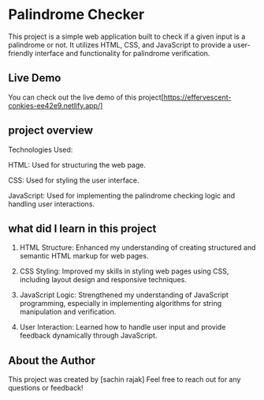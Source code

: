 
# Palindrome Checker 
This project is a simple web application built to check if a given input is a palindrome or not. It utilizes HTML, CSS, and JavaScript to provide a user-friendly interface and functionality for palindrome verification.


## Live  Demo

You can check out the live demo of this project[https://effervescent-conkies-ee42e9.netlify.app/]


## project overview
Technologies Used: 

HTML:  Used for structuring the web page.

CSS:  Used for styling the user interface.

JavaScript:  Used for implementing the palindrome checking logic and handling user interactions.
## what did I learn in this project

1. HTML Structure:  Enhanced my understanding of creating structured and semantic HTML markup for web pages.

2. CSS Styling:    Improved my skills in styling web pages using CSS, including layout design and responsive techniques.


3. JavaScript Logic:    Strengthened my understanding of JavaScript programming, especially in implementing algorithms for string manipulation and verification.

4. User Interaction: Learned how to handle user input and provide feedback dynamically through JavaScript.
## About the Author

This project was created by [sachin rajak]
Feel free to reach out for any questions or feedback!
